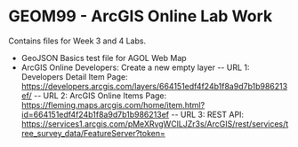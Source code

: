 # GEOM99 - ArcGIS Online Lab Work
Contains files for Week 3 and 4 Labs. 
- GeoJSON Basics test file for AGOL Web Map
- ArcGIS Online Developers: Create a new empty layer
-- URL 1: Developers Detail Item Page: https://developers.arcgis.com/layers/664151edf4f24b1f8a9d7b1b986213ef/
-- URL 2: ArcGIS Online Items Page: https://fleming.maps.arcgis.com/home/item.html?id=664151edf4f24b1f8a9d7b1b986213ef
-- URL 3: REST API: https://services1.arcgis.com/pMeXRvgWClLJZr3s/ArcGIS/rest/services/tree_survey_data/FeatureServer?token=
